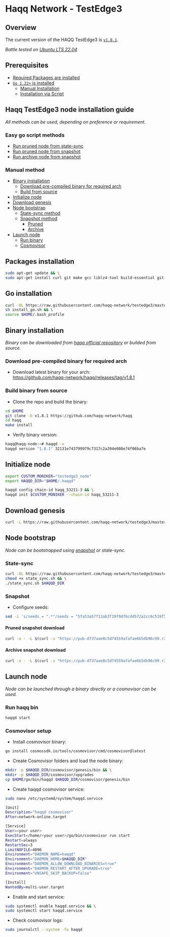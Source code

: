 # Haqq Network - TestEdge3

## Overview
The current version of the HAQQ TestEdge3 is [`v1.8.1`](https://github.com/haqq-network/haqq/releases/tag/v1.8.1).

_*Battle tested on [Ubuntu LTS 22.04](https://spinupwp.com/doc/what-does-lts-mean-ubuntu/#:~:text=The%20abbreviation%20stands%20for%20Long,extended%20period%20over%20regular%20releases)*_

## Prerequisites
- [Required Packages are installed](#packages-installation)
- [`Go 1.22+` is installed](#go-installation)
  - [Manual Installation](https://www.digitalocean.com/community/tutorials/how-to-install-go-on-ubuntu-20-04)
  - [Installation via Script](#go-installation)

## Haqq TestEdge3 node installation guide
_*All methods can be used, depending on preference or requirement.*_
### Easy go script methods
- [Run pruned node from state-sync](#snapshot)
- [Run pruned node from snapshot](#snapshot)
- [Run archive node from snapshot](#snapshot)
### Manual method
- [Binary installation](#binary-installation)
  - [Download pre-compiled binary for required arch](https://github.com/haqq-network/haqq/releases/tag/v1.8.1)
  - [Build from source](#build-binary-from-source)
- [Initialize node](#initialize-node)
- [Download genesis](#download-genesis)
- [Node bootstrap](#node-bootstrap)
  - [State-sync method](#state-sync)
  - [Snapshot method](#snapshot)
    - [Pruned](#pruned-snapshot-download)
    - [Archive](#archive-snapshot-download)
- [Launch node](#launch-node)
  - [Run binary](#run-haqq-bin)
  - [Cosmovisor](#cosmovisor-setup)

## Packages installation

```sh
sudo apt-get update && \
sudo apt-get install curl git make gcc liblz4-tool build-essential git-lfs jq aria2 -y
```

## Go installation

```sh
curl -OL https://raw.githubusercontent.com/haqq-network/testedge3/master/install_go.sh && \
sh install_go.sh && \ 
source $HOME/.bash_profile
```

## Binary installation
*_Binary can be downloaded from [haqq official repository](https://github.com/haqq-network/haqq/releases) or builded from source._*

### Download pre-compiled binary for required arch
- Download latest binary for your arch: </br>
https://github.com/haqq-network/haqq/releases/tag/v1.8.1

### Build binary from source
- Clone the repo and build the binary:
```sh
cd $HOME
git clone -b v1.8.1 https://github.com/haqq-network/haqq
cd haqq
make install
```

- Verify binary version:
```sh
haqq@haqq-node:~# haqqd -v
haqqd version "1.8.1" 32131e743799979c7317c2a394e008e74f06ba7e
```

## Initialize node

```sh
export CUSTOM_MONIKER="testedge3_node"
export HAQQD_DIR="$HOME/.haqqd"

haqqd config chain-id haqq_53211-3 && \
haqqd init $CUSTOM_MONIKER --chain-id haqq_53211-3
```
## Download genesis
```sh
curl -L https://raw.githubusercontent.com/haqq-network/testedge3/master/genesis.json -o $HAQQD_DIR/config/genesis.json
```

## Node bootstrap
*_Node can be bootstrapped using [snapshot](https://pub-d737aae8c5d74559afafae6b5db96c99.r2.dev/index.html) or state-sync._*
### State-sync
```sh
curl -OL https://raw.githubusercontent.com/haqq-network/testedge3/master/state_sync.sh && \
chmod +x state_sync.sh && \
./state_sync.sh $HAQQD_DIR
```
### Snapshot
- Configure seeds:
```sh
sed -i 's/seeds = ".*"/seeds = "5fa53a57f11ab3f1979df6cdd572a2cc6c519f5a@peer1.testedge3.haqq.network:26656,3baf1dedfebb985974c2c15d246aa6c821da1cf6@peer2.testedge3.haqq.network:26666,64dcbb5cf8b8b9f7c950bfa1a3eee339e98c94ca@peer3.testedge3.haqq.network:26676"/' $HAQQD_DIR/config/config.toml
```
#### Pruned snapshot download 
```sh
curl -o - -L $(curl -s "https://pub-d737aae8c5d74559afafae6b5db96c99.r2.dev/index.json" | jq -r .pruned[0].link) | lz4 -c -d - | tar -x -C $HAQQD_DIR
```
#### Archive snapshot download
```sh
curl -o - -L $(curl -s "https://pub-d737aae8c5d74559afafae6b5db96c99.r2.dev/index.json" | jq -r .archive[0].link) | lz4 -c -d - | tar -x -C $HAQQD_DIR
```

## Launch node
*_Node can be launched through a binary directly or a cosmovisor can be used._*
### Run haqq bin
```sh
haqqd start
```
### Cosmovisor setup
- Install cosmovisor binary:
```sh
go install cosmossdk.io/tools/cosmovisor/cmd/cosmovisor@latest
```

- Create Cosmovisor folders and load the node binary:
```sh
mkdir -p $HAQQD_DIR/cosmovisor/genesis/bin && \
mkdir -p $HAQQD_DIR/cosmovisor/upgrades
cp $HOME/go/bin/haqqd $HAQQD_DIR/cosmovisor/genesis/bin
```

- Create haqqd cosmovisor service:
```sh
sudo nano /etc/systemd/system/haqqd.service
```

```sh
[Unit]
Description="haqqd cosmovisor"
After=network-online.target

[Service]
User=<your user>
ExecStart=/home/<your user>/go/bin/cosmovisor run start
Restart=always
RestartSec=3
LimitNOFILE=4096
Environment="DAEMON_NAME=haqqd"
Environment="DAEMON_HOME=$HAQQD_DIR"
Environment="DAEMON_ALLOW_DOWNLOAD_BINARIES=true"
Environment="DAEMON_RESTART_AFTER_UPGRADE=true"
Environment="UNSAFE_SKIP_BACKUP=false"

[Install]
WantedBy=multi-user.target
```

- Enable and start service:

```sh
sudo systemctl enable haqqd.service && \
sudo systemctl start haqqd.service
```

- Check cosmovisor logs:
```sh
sudo journalctl --system -fu haqqd
```
